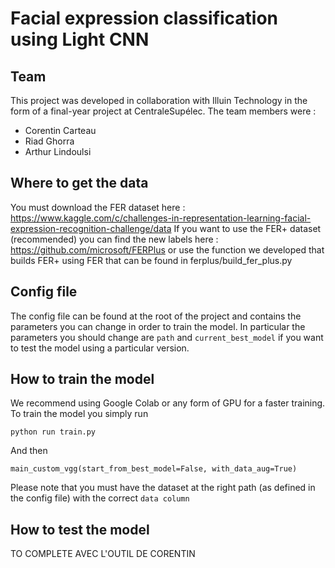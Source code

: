 # Facial expression classification using Light CNN

## Team
This project was developed in collaboration with Illuin
 Technology in the form of a final-year project at
  CentraleSupélec.
The team members were :
* Corentin Carteau
* Riad Ghorra
* Arthur Lindoulsi


## Where to get the data
You must download the FER dataset here : https://www.kaggle.com/c/challenges-in-representation-learning-facial-expression-recognition-challenge/data
If you want to use the FER+ dataset (recommended) you can find the new labels here : https://github.com/microsoft/FERPlus
or use the function we developed that builds FER+ using
 FER that can be found in ferplus/build_fer_plus.py
 
## Config file
The config file can be found at the root of the project and contains 
the parameters you can change in order to train the model.
In particular the parameters you should change are `path` and `current_best_model` if you want 
to test the model using a particular version. 

 
## How to train the model
We recommend using Google Colab or any form of GPU for a faster
training. To train the model you simply run 
```
python run train.py
``` 
And then
```
main_custom_vgg(start_from_best_model=False, with_data_aug=True)
```
Please note that you must have the dataset at the right path (as defined in the config file) with
the correct `data column` 

## How to test the model
TO COMPLETE AVEC L'OUTIL DE CORENTIN